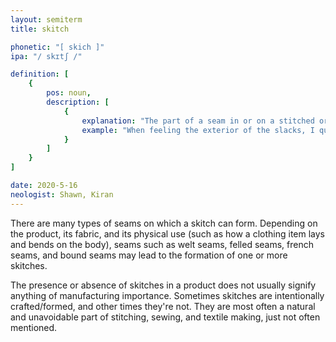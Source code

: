 ```yaml
---
layout: semiterm
title: skitch

phonetic: "[ skich ]"
ipa: "/ skɪtʃ /"

definition: [
	{
		pos: noun,
		description: [
			{
				explanation: "The part of a seam in or on a stitched or sewed product (most often an article of clothing such as a pair of pants like jeans or khakis) where the fabric flap on the inside changes directions and creates a slightly raised section.",
				example: "When feeling the exterior of the slacks, I quickly noticed an awkwardly formed skitch near the pocket."
			}
		]
	}
]

date: 2020-5-16
neologist: Shawn, Kiran
---
```


<p class="info-text">There are many types of seams on which a skitch can form. Depending on the product, its fabric, and its physical use (such as how a clothing item lays and bends on the body), seams such as welt seams, felled seams, french seams, and bound seams may lead to the formation of one or more skitches.</p>

<p class="info-text">The presence or absence of skitches in a product does not usually signify anything of manufacturing importance. Sometimes skitches are intentionally crafted/formed, and other times they're not. They are most often a natural and unavoidable part of stitching, sewing, and textile making, just not often mentioned.</p>